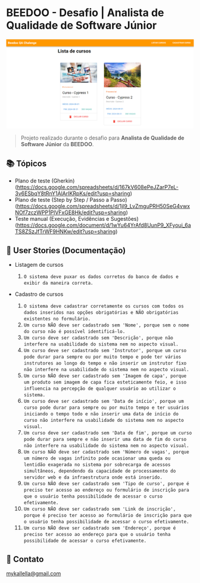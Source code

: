 # BEEDOO - Desafio | Analista de Qualidade de Software Júnior

![preview](./preview1.png)
 
> Projeto realizado durante o desafio para **Analista de Qualidade de Software Júnior** da **BEEDOO**.
 
## 📚 Tópicos

- Plano de teste (Gherkin) (https://docs.google.com/spreadsheets/d/167kV608ePeJZarP7eL-3v6ESbqY8tRnY1AlArIKRpKs/edit?usp=sharing)
- Plano de teste (Step by Step / Passo a Passo) (https://docs.google.com/spreadsheets/d/1jl9_LvZmguPRH50SeG4vwxNOf7zczWPP1PlVFxGE8Hk/edit?usp=sharing)
- Teste manual (Execução, Evidências e Sugestões) (https://docs.google.com/document/d/1wYu64YrAfd8UunP9_XFyoui_6aTS8ZSzJfTrWF9HNKw/edit?usp=sharing)

## 📖 User Stories (Documentação) 

- Listagem de cursos
  1. `O sistema deve puxar os dados corretos do banco de dados e exibir da maneira correta.` 

- Cadastro de cursos
  1. `O sistema deve cadastrar corretamente os cursos com todos os dados inseridos nas opções obrigatórias e NÃO obrigatórias existentes no formulário.`
  2. `Um curso NÃO deve ser cadastrado sem 'Nome', porque sem o nome do curso não é possível identificá-lo.`
  3. `Um curso deve ser cadastrado sem 'Descrição', porque não interfere na usabilidade do sistema nem no aspecto visual.`
  4. `Um curso deve ser cadastrado sem 'Instrutor', porque um curso pode durar para sempre ou por muito tempo e pode ter vários instrutores ao longo do tempo e não inserir um instrutor fixo não interfere na usabilidade do sistema nem no aspecto visual.`
  5. `Um curso NÃO deve ser cadastrado sem 'Imagem de capa', porque um produto sem imagem de capa fica esteticamente feio, e isso influencia na percepção de qualquer usuário ao utilizar o sistema.`
  6. `Um curso deve ser cadastrado sem 'Data de início', porque um curso pode durar para sempre ou por muito tempo e ter usuários iniciando o tempo todo e não inserir uma data de início do curso não interfere na usabilidade do sistema nem no aspecto visual.`
  7. `Um curso deve ser cadastrado sem 'Data de fim', porque um curso pode durar para sempre e não inserir uma data de fim do curso não interfere na usabilidade do sistema nem no aspecto visual.`
  8. `Um curso NÃO deve ser cadastrado sem 'Número de vagas', porque um número de vagas infinito pode ocasionar uma queda ou lentidão exagerada no sistema por sobrecarga de acessos simultâneos, dependendo da capacidade de processamento do servidor web e da infraestrutura onde está inserido.`
  9. `Um curso NÃO deve ser cadastrado sem 'Tipo de curso', porque é preciso ter acesso ao endereço ou formulário de inscrição para que o usuário tenha possibilidade de acessar o curso efetivamente.`
  11. `Um curso NÃO deve ser cadastrado sem 'Link de inscrição', porque é preciso ter acesso ao formulário de inscrição para que o usuário tenha possibilidade de acessar o curso efetivamente.`
  12. `Um curso NÃO deve ser cadastrado sem 'Endereço', porque é preciso ter acesso ao endereço para que o usuário tenha possibilidade de acessar o curso efetivamente.`

## 🔗 Contato

mykallella@gmail.com
